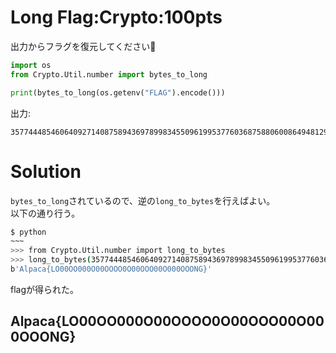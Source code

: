 # Long Flag:Crypto:100pts
出力からフラグを復元してください🐍  
```python
import os
from Crypto.Util.number import bytes_to_long

print(bytes_to_long(os.getenv("FLAG").encode()))
```
出力:  
```
35774448546064092714087589436978998345509619953776036875880600864948129648958547184607421789929097085
```

# Solution
`bytes_to_long`されているので、逆の`long_to_bytes`を行えばよい。  
以下の通り行う。  
```bash
$ python
~~~
>>> from Crypto.Util.number import long_to_bytes
>>> long_to_bytes(35774448546064092714087589436978998345509619953776036875880600864948129648958547184607421789929097085)
b'Alpaca{LO00OO000O00OOOO0O00OOO00O000OOONG}'
```
flagが得られた。  

## Alpaca{LO00OO000O00OOOO0O00OOO00O000OOONG}